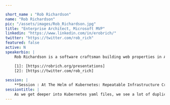 ```yaml
---

short_name : "Rob Richardson"
name: "Rob Richardson"
pic: "/assets/images/Rob_Richardson.jpg"
title: "Enterprise Architect, Microsoft MVP"
linkedin: "https://www.linkedin.com/in/erobrich/"
twitter: "https://twitter.com/rob_rich"
featured: false
active: N
speakerbio: |
    Rob Richardson is a software craftsman building web properties in ASP.NET and Node, React and Vue. He’s a Microsoft MVP, published author, frequent speaker at conferences, user groups, and community events, and a diligent teacher and student of high quality software development. You can find this and other talks at [https://robrich.org/presentations][1] and follow him on twitter at [@rob_rich][2].

    [1]: [https://robrich.org/presentations]
    [2]: [https://twitter.com/rob_rich]
    
session: |
    **Session : At The Helm of Kubernetes: Repeatable Infrastructure Creation for Mere Mortals**
sessiontitle: |
    As we get deeper into Kubernetes yaml files, we see a lot of duplication. Can we move to a higher level that eliminates this duplication? Let's look at Helm, a tool both for templating k8s yaml files and for installing complex infrastructure dependencies as one package. With Helm 3, we now have deeper integration and more security when working with Kubernetes. Join us on this path to a simpler, more repeatable, and more discoverable yaml experience.
---
```



